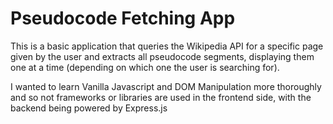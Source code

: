 # Pseudocode Fetching App

This is a basic application that queries the Wikipedia API for a specific page given by the user and extracts all pseudocode segments, displaying them one at a time (depending on which one the user is searching for).

I wanted to learn Vanilla Javascript and DOM Manipulation more thoroughly and so not frameworks or libraries are used in the frontend side, with the backend being powered by Express.js
